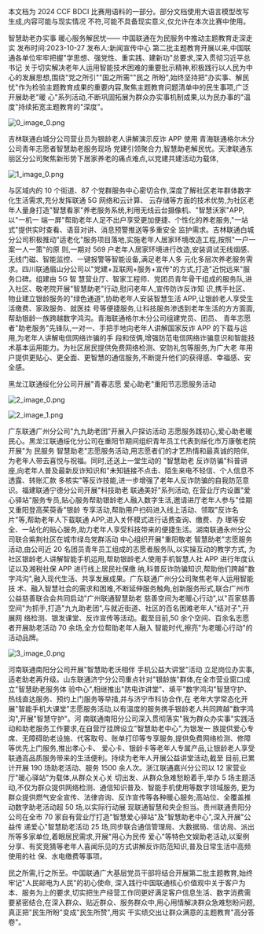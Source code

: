 本文档为 2024 CCF BDCI 比赛用语料的一部分。部分文档使用大语言模型改写生成,内容可能与现实情况 不符,可能不具备现实意义,仅允许在本次比赛中使用。 

智慧助老办实事 暖心服务解民忧—— 中国联通在为民服务中推动主题教育走深走实 发布时间:2023-10-27 发布人:新闻宣传中心 第二批主题教育开展以来,中国联通各单位牢牢把握"学思想、强党性、重实践、建新功"总要求,深入贯彻习近平总书记 关于切实解决老年人运用智能技术困难的重要批示精神,积极践行以人民为中心的发展思想,围绕"党之所引""国之所需""民之 所盼",始终坚持把"办实事、解民忧"作为检验主题教育成果的重要内容,聚焦主题教育问题清单中的民生事项,广泛开展助老"暖 心"系列活动,不断巩固拓展为群众办实事机制成果,以为民办事的"温度"持续拓宽主题教育的"深度"。

![0_image_0.png](0_image_0.png)

吉林联通白城分公司营业员为银龄老人讲解演示反诈 APP 使用 青海联通格尔木分公司青年志愿者智慧助老服务现场 党建引领聚合力,智慧助老解民忧。天津联通东丽区分公司聚焦新形势下居家养老的痛点难点,以党建共建活动为载体,

![1_image_0.png](1_image_0.png)

与区域内的 10 个街道、87 个党群服务中心密切合作,深度了解社区老年群体数字化生活需求,充分发挥联通 5G 网络和云计算、 云存储等方面的技术优势,为社区老年人量身打造"智慧看家"养老服务系统,利用无线云台摄像机、"智慧沃家"APP,以"一机一 端一屏"帮助老年人足不出户享受更加便捷、个性化的养老服务,"一站式"提供实时查看、语音对讲、消息预警推送等多重安全 监护需求。吉林联通白城分公司积极推动"适老化"服务项目落地,实施老年人居家环境改造工程,按照"一户一案一人一策"的原 则,一期对 569 户老年人居家环境进行改造,安装调试无线烟感、无线门磁、智能监控、一键报警等智能设备,满足老年人多 元化多层次养老服务需求。四川联通眉山分公司以"党建+互联网+服务+宣传"的方式,打造"近悦远来"服务口碑。组建由 5G 智 慧营业厅、智家工程师、党团员青年骨干组成的服务队,进入社区、敬老院开展"智慧助老"行动,慰问老年人,宣传防诈反诈知 识,携手社区、物业建立银龄服务的"绿色通道",协助老年人安装智慧生活 APP,让银龄老人享受生活缴费、家政服务、就医挂 号等便捷服务,让科技服务渗透到老年生活的方方面面,帮助银龄一族跨越数字鸿沟。青海联通格尔木分公司组建党员、团员、
青年志愿者"助老服务"先锋队,一对一、手把手地向老年人讲解国家反诈 APP 的下载与运用,为老年人讲解电信网络诈骗的手 段和伎俩,增强防范电信网络诈骗意识和智能技术基本运用能力。为社区居民提供免费网络检测、安防礼包等服务,为广大老 年用户提供更贴心、更全面、更智慧的通信服务,不断提升他们的获得感、幸福感、安全感。

黑龙江联通绥化分公司开展"青春志愿 爱心助老"重阳节志愿服务活动

![2_image_0.png](2_image_0.png)

![2_image_1.png](2_image_1.png)

广东联通广州分公司"九九助老团"开展入户探访活动
志愿服务践初心,爱心助老暖民心。黑龙江联通绥化分公司在重阳节期间组织青年员工代表到绥化市万康敬老院开展"为 民服务 智慧助老"志愿服务活动,用志愿者们的才艺热情和最真诚的陪伴,为老年人带去喜悦与祝福。同时,还送上一堂生动的
"智慧助老 反诈防骗"科普讲座,向老年人普及最新反诈知识和"未知链接不点击、陌生来电不轻信、个人信息不透露、转账汇款 多核实"等反诈技能,进一步增强了老年人反诈防骗的自我防范意识。福建联通宁德分公司开展"科技助老 联通美好"系列活动, 在营业厅内设置"爱心驿站"服务专员,贴心服务帮助银龄老人融入数字生活,邀请进厅老年人参与"佳期又重阳登高茱萸香"银龄 专享活动,帮助用户扫码进入线上活动、领取"反诈名片"等,帮助老年人下载联通 APP,进入关怀模式进行话费查询、缴费、办 理等安全、一站化的贴心服务,助力老年人享受科技带来的便捷生活。湖南联通永州分公司联合紫荆社区在城市绿岛党群活动 中心组织开展"重阳敬老 智慧助老"志愿服务活动,由公司近 20 名团员青年员工组成的志愿者服务队,以实操互动的教学方式, 为社区银龄老人讲解智能手机运用,帮助银龄老人使用手机智慧人社 APP 进行年度认证以及湘税社保 APP 进行线上居民社保缴 纳,科普反诈防骗知识,帮助他们跨越"数字鸿沟",融入现代生活、共享发展成果。广东联通广州分公司聚焦老年人运用智能技 术、融入智慧社会的需求和困难,不断延伸服务触角,创新服务形式,联合广州市公益慈善联合会共同启动"广州联通智慧助老 慈善空间为老暖心行动",以"百家慈善空间"为抓手,打造"九九助老团",与就近街道、社区的百名困难老年人"结对子",开展网 络检测、银发课堂、反诈宣传等活动。截至目前,50 余个空间、百余名志愿者开展助老活动 70 余场,全方位帮助老年人融入 智能时代,擦亮"为老暖心行动"的活动品牌。

![3_image_0.png](3_image_0.png)

河南联通南阳分公司开展"智慧助老沃相伴 手机公益大讲堂"活动 立足岗位办实事,适老助老再升级。山东联通济宁分公司重点针对"银龄族"群体,在全市营业窗口成立"智慧助老服务体 验中心",相继推出"防电诈讲堂"、填平"数字鸿沟"智慧守护、热线直达服务、预约上门服务等举措,并与济宁市科协合作,在 老年大学常态化开展"智能手机大课堂"志愿服务活动,以有温度的服务携手银龄老人共同跨越"数字鸿沟",开展"智慧守护"。河 南联通南阳分公司深入贯彻落实"我为群众办实事"实践活动和助老服务工作要求,在自营厅挂牌设立"智慧助老中心",为银发一 族提供爱心专席、无障碍助老设施、代客取号、账单打印等专享服务,提供免费网络检测、修障等优先上门服务,推出孝心卡、 爱心卡、银龄卡等老年人专属产品,让银龄老人享受联通高品质服务带来的生活便利。持续为老年人开展公益讲堂活动,截至 目前,已累计开展 190 场助老活动、服务 1500 余人次。浙江联通嘉兴分公司以 12 家营业厅"暖心驿站"为载体,从群众关心关 切出发、从群众急难愁盼着手,举办 5 场主题活动,不仅为群众提供网络检测、通信知识普及、智能手机使用等数字领域服务, 更为群众提供燃气安全宣传、法律咨询、反诈宣传等各种暖心服务;高站位、全覆盖推动数字助老活动超 50 场,以实际行动展 现联通智慧和央企担当。贵州联通贵阳分公司在全市 70 家自有营业厅打造"智慧爱心驿站"及"智慧助老中心",深入开展"公益传 递爱心"智慧助老活动 25 场,同步联合通信管理局、大数据局、信访局、派出所等多家单位,着眼居民需求,开展"用心为民传 爱心"等特色文娱助老活动,以案例分享、有奖竞猜等老年人喜闻乐见的方式讲解反诈防范知识,普及日常生活中高频使用的社 保、水电缴费等事项。

民之所需,行之所至。中国联通广大基层党员干部将结合开展第二批主题教育,始终牢记"人民邮电为人民"的初心使命, 深入践行中国联通核心价值观中关于客户为本、服务为上的要求,切实把生产经营工作同更好满足客户信息生活、数字消费需 要紧密结合,在深入群众、贴近群众、服务群众中,用心用情解决群众急难愁盼问题,真正把"民生所盼"变成"民生所赞",用实 干实绩交出让群众满意的主题教育"高分答卷"。